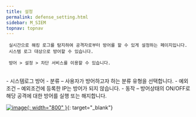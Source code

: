 ```yaml
---
title: 설정
permalink: defense_setting.html
sidebar: M_SIEM
topnav: topnav
---
```


     실시간으로 해킹 로그를 탐지하여 공격자로부터 방어를 할 수 있게 설정하는 페이지입니다.
     시스템 로그 대상으로 방어할 수 있습니다.

     방어 > 설정 > 차단 서비스를 이용할 수 있습니다.

<br />
- 시스템로그 방어
  - 분류
– 사용자가 방어하고자 하는 분류 유형을 선택합니다.
  - 예외조건
– 예외조건에 등록한 IP는 방어가 되지 않습니다.
  - 동작
– 방어상태의 ON/OFF로 해당 공격에 대한 방어를 실행 또는 해지합니다.
<br />

  [![image](/docs/images/Manual/siem/setting/1.png){: width="800" }](/docs/images/Manual/siem/setting/1.png){: target="_blank"}